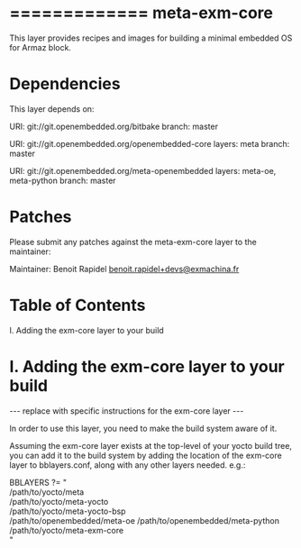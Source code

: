 =============
meta-exm-core
=============

This layer provides recipes and images for building a minimal embedded
OS for Armaz block.


Dependencies
============

This layer depends on:

  URI: git://git.openembedded.org/bitbake
  branch: master

  URI: git://git.openembedded.org/openembedded-core
  layers: meta
  branch: master

  URI: git://git.openembedded.org/meta-openembedded
  layers: meta-oe, meta-python
  branch: master


Patches
=======

Please submit any patches against the meta-exm-core layer to the
maintainer:

Maintainer: Benoit Rapidel <benoit.rapidel+devs@exmachina.fr>


Table of Contents
=================

  I. Adding the exm-core layer to your build


I. Adding the exm-core layer to your build
=================================================

--- replace with specific instructions for the exm-core layer ---

In order to use this layer, you need to make the build system aware of
it.

Assuming the exm-core layer exists at the top-level of your
yocto build tree, you can add it to the build system by adding the
location of the exm-core layer to bblayers.conf, along with any
other layers needed. e.g.:

  BBLAYERS ?= " \
    /path/to/yocto/meta \
    /path/to/yocto/meta-yocto \
    /path/to/yocto/meta-yocto-bsp \
    /path/to/openembedded/meta-oe
    /path/to/openembedded/meta-python
    /path/to/yocto/meta-exm-core \
    "

